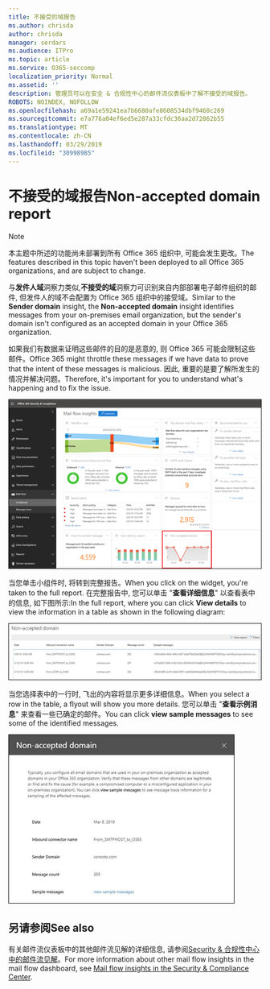 ```yaml
---
title: 不接受的域报告
ms.author: chrisda
author: chrisda
manager: serdars
ms.audience: ITPro
ms.topic: article
ms.service: O365-seccomp
localization_priority: Normal
ms.assetid: ''
description: 管理员可以在安全 & 合规性中心的邮件流仪表板中了解不接受的域报告。
ROBOTS: NOINDEX, NOFOLLOW
ms.openlocfilehash: a69a1e59241ea7b6680afe8608534dbf9460c269
ms.sourcegitcommit: e7a776a04ef6ed5e287a33cfdc36aa2d72862b55
ms.translationtype: MT
ms.contentlocale: zh-CN
ms.lasthandoff: 03/29/2019
ms.locfileid: "30998985"
---
```

# <a name="non-accepted-domain-report"></a><span data-ttu-id="9559d-103">不接受的域报告</span><span class="sxs-lookup"><span data-stu-id="9559d-103">Non-accepted domain report</span></span>

> [!NOTE]
> <span data-ttu-id="9559d-104">本主题中所述的功能尚未部署到所有 Office 365 组织中, 可能会发生更改。</span><span class="sxs-lookup"><span data-stu-id="9559d-104">The features described in this topic haven't been deployed to all Office 365 organizations, and are subject to change.</span></span>

<span data-ttu-id="9559d-105">与**发件人域**洞察力类似,**不接受的域**洞察力可识别来自内部部署电子邮件组织的邮件, 但发件人的域不会配置为 Office 365 组织中的接受域。</span><span class="sxs-lookup"><span data-stu-id="9559d-105">Similar to the **Sender domain** insight, the **Non-accepted domain** insight identifies messages from your on-premises email organization, but the sender's domain isn't configured as an accepted domain in your Office 365 organization.</span></span>

<span data-ttu-id="9559d-106">如果我们有数据来证明这些邮件的目的是恶意的, 则 Office 365 可能会限制这些邮件。</span><span class="sxs-lookup"><span data-stu-id="9559d-106">Office 365 might throttle these messages if we have data to prove that the intent of these messages is malicious.</span></span> <span data-ttu-id="9559d-107">因此, 重要的是要了解所发生的情况并解决问题。</span><span class="sxs-lookup"><span data-stu-id="9559d-107">Therefore, it's important for you to understand what's happening and to fix the issue.</span></span>

![Security & 合规性中心的邮件流仪表板中的不可接受的域报告](media/non-accepted-domain-report-selected.png)

<span data-ttu-id="9559d-109">当您单击小组件时, 将转到完整报告。</span><span class="sxs-lookup"><span data-stu-id="9559d-109">When you click on the widget, you're taken to the full report.</span></span> <span data-ttu-id="9559d-110">在完整报告中, 您可以单击 "**查看详细信息**" 以查看表中的信息, 如下图所示:</span><span class="sxs-lookup"><span data-stu-id="9559d-110">In the full report, where you can click **View details** to view the information in a table as shown in the following diagram:</span></span>

![不接受的域中的查看详细信息表报告](media/non-accepted-domain-report-view-details.png)

<span data-ttu-id="9559d-112">当您选择表中的一行时, 飞出的内容将显示更多详细信息。</span><span class="sxs-lookup"><span data-stu-id="9559d-112">When you select a row in the table, a flyout will show you more details.</span></span> <span data-ttu-id="9559d-113">您可以单击 "**查看示例消息**" 来查看一些已确定的邮件。</span><span class="sxs-lookup"><span data-stu-id="9559d-113">You can click **view sample messages** to see some of the identified messages.</span></span>

![在 "不接受的域" 报告的详细信息表中选择一行。](media/non-accepted-domain-report-select-row-in-table.png)

## <a name="see-also"></a><span data-ttu-id="9559d-115">另请参阅</span><span class="sxs-lookup"><span data-stu-id="9559d-115">See also</span></span>

<span data-ttu-id="9559d-116">有关邮件流仪表板中的其他邮件流见解的详细信息, 请参阅[Security & 合规性中心中的邮件流见解](mail-flow-insights-v2.md)。</span><span class="sxs-lookup"><span data-stu-id="9559d-116">For more information about other mail flow insights in the mail flow dashboard, see [Mail flow insights in the Security & Compliance Center](mail-flow-insights-v2.md).</span></span>
